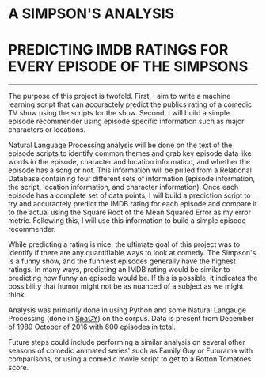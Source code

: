 # A SIMPSON'S ANALYSIS
# PREDICTING IMDB RATINGS FOR EVERY EPISODE OF THE SIMPSONS
---
The purpose of this project is twofold. First, I aim to write a machine learning script that can accuractely predict the publics rating of a comedic TV show using the scripts for the show. Second, I will build a simple episode recommender using episode specific information such as major characters or locations.

Natural Language Processing analysis will be done on the text of the episode scripts to identify common themes and grab key episode data like words in the episode, character and location information, and whether the episode has a song or not. This information will be pulled from a Relational Database containing four different sets of information (episode information, the script, location information, and character information). Once each episode has a complete set of data points, I will build a prediction script to try and accuractely predict the IMDB rating for each episode and compare it to the actual using the Square Root of the Mean Squared Error as my error metric. Following this, I will use this information to build a simple episode recommender.

While predicting a rating is nice, the ultimate goal of this project was to identify if there are any quantifiable ways to look at comedy. The Simpson's is a funny show, and the funniest episodes generally have the highest ratings. In many ways,  predicting an IMDB rating would be similar to predicting how funny an episode would be. If this is possible, it indicates the possibility that humor might not be as nuanced of a subject as we might think.

Analysis was primarily done in using Python and some Natural Langauge Processing (done in [SpaCY](https://www.google.com/url?sa=t&rct=j&q=&esrc=s&source=web&cd=2&cad=rja&uact=8&ved=0ahUKEwihiYSd9_XTAhUW4WMKHezGCMIQFgg2MAE&url=https%3A%2F%2Fspacy.io%2F&usg=AFQjCNEGeNVbZtCmDfWQFUB4VPzRiaFspA&sig2=ox_-0rPFIFi1gJH0crccrA)) on the corpus. Data is present from December of 1989 October of 2016 with 600 episodes in total. 

Future steps could include performing a similar analysis on several other seasons of comedic animated series' such as Family Guy or Futurama with comparisons, or using a comedic movie script to get to a Rotton Tomatoes score.
